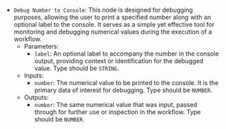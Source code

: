 - `Debug Number to Console`: This node is designed for debugging purposes, allowing the user to print a specified number along with an optional label to the console. It serves as a simple yet effective tool for monitoring and debugging numerical values during the execution of a workflow.
    - Parameters:
        - `label`: An optional label to accompany the number in the console output, providing context or identification for the debugged value. Type should be `STRING`.
    - Inputs:
        - `number`: The numerical value to be printed to the console. It is the primary data of interest for debugging. Type should be `NUMBER`.
    - Outputs:
        - `number`: The same numerical value that was input, passed through for further use or inspection in the workflow. Type should be `NUMBER`.
